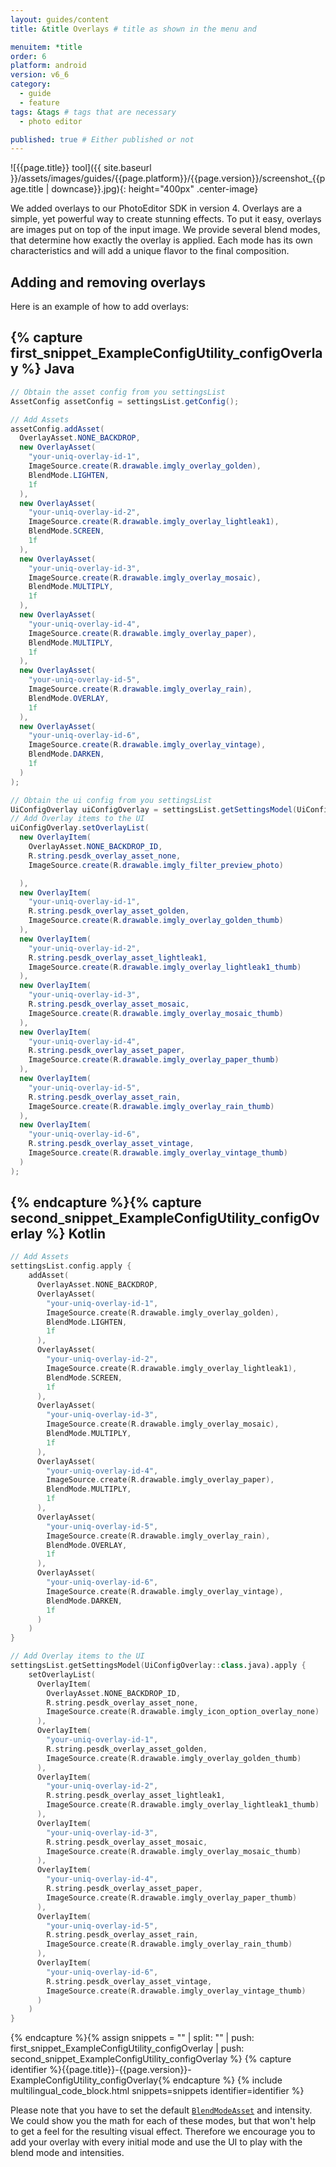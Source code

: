 ```yaml
---
layout: guides/content
title: &title Overlays # title as shown in the menu and 

menuitem: *title
order: 6
platform: android
version: v6_6
category: 
  - guide
  - feature
tags: &tags # tags that are necessary
  - photo editor 

published: true # Either published or not 
---
```


![{{page.title}} tool]({{ site.baseurl }}/assets/images/guides/{{page.platform}}/{{page.version}}/screenshot_{{page.title | downcase}}.jpg){: height="400px" .center-image}

We added overlays to our PhotoEditor SDK in version 4. Overlays are a simple, yet powerful way to create stunning effects.
To put it easy, overlays are images put on top of the input image.
We provide several blend modes, that determine how exactly the overlay is applied.
Each mode has its own characteristics and will add a unique flavor to the final composition.

## Adding and removing overlays

Here is an example of how to add overlays:

{% capture first_snippet_ExampleConfigUtility_configOverlay %}
Java
---
``````java
// Obtain the asset config from you settingsList
AssetConfig assetConfig = settingsList.getConfig();

// Add Assets
assetConfig.addAsset(
  OverlayAsset.NONE_BACKDROP,
  new OverlayAsset(
    "your-uniq-overlay-id-1",
    ImageSource.create(R.drawable.imgly_overlay_golden),
    BlendMode.LIGHTEN,
    1f
  ),
  new OverlayAsset(
    "your-uniq-overlay-id-2",
    ImageSource.create(R.drawable.imgly_overlay_lightleak1),
    BlendMode.SCREEN,
    1f
  ),
  new OverlayAsset(
    "your-uniq-overlay-id-3",
    ImageSource.create(R.drawable.imgly_overlay_mosaic),
    BlendMode.MULTIPLY,
    1f
  ),
  new OverlayAsset(
    "your-uniq-overlay-id-4",
    ImageSource.create(R.drawable.imgly_overlay_paper),
    BlendMode.MULTIPLY,
    1f
  ),
  new OverlayAsset(
    "your-uniq-overlay-id-5",
    ImageSource.create(R.drawable.imgly_overlay_rain),
    BlendMode.OVERLAY,
    1f
  ),
  new OverlayAsset(
    "your-uniq-overlay-id-6",
    ImageSource.create(R.drawable.imgly_overlay_vintage),
    BlendMode.DARKEN,
    1f
  )
);

// Obtain the ui config from you settingsList
UiConfigOverlay uiConfigOverlay = settingsList.getSettingsModel(UiConfigOverlay.class);
// Add Overlay items to the UI
uiConfigOverlay.setOverlayList(
  new OverlayItem(
    OverlayAsset.NONE_BACKDROP_ID,
    R.string.pesdk_overlay_asset_none,
    ImageSource.create(R.drawable.imgly_filter_preview_photo)

  ),
  new OverlayItem(
    "your-uniq-overlay-id-1",
    R.string.pesdk_overlay_asset_golden,
    ImageSource.create(R.drawable.imgly_overlay_golden_thumb)
  ),
  new OverlayItem(
    "your-uniq-overlay-id-2",
    R.string.pesdk_overlay_asset_lightleak1,
    ImageSource.create(R.drawable.imgly_overlay_lightleak1_thumb)
  ),
  new OverlayItem(
    "your-uniq-overlay-id-3",
    R.string.pesdk_overlay_asset_mosaic,
    ImageSource.create(R.drawable.imgly_overlay_mosaic_thumb)
  ),
  new OverlayItem(
    "your-uniq-overlay-id-4",
    R.string.pesdk_overlay_asset_paper,
    ImageSource.create(R.drawable.imgly_overlay_paper_thumb)
  ),
  new OverlayItem(
    "your-uniq-overlay-id-5",
    R.string.pesdk_overlay_asset_rain,
    ImageSource.create(R.drawable.imgly_overlay_rain_thumb)
  ),
  new OverlayItem(
    "your-uniq-overlay-id-6",
    R.string.pesdk_overlay_asset_vintage,
    ImageSource.create(R.drawable.imgly_overlay_vintage_thumb)
  )
);
``````
{% endcapture %}{% capture second_snippet_ExampleConfigUtility_configOverlay %}
Kotlin
---
``````kotlin
// Add Assets
settingsList.config.apply {
    addAsset(
      OverlayAsset.NONE_BACKDROP,
      OverlayAsset(
        "your-uniq-overlay-id-1",
        ImageSource.create(R.drawable.imgly_overlay_golden),
        BlendMode.LIGHTEN,
        1f
      ),
      OverlayAsset(
        "your-uniq-overlay-id-2",
        ImageSource.create(R.drawable.imgly_overlay_lightleak1),
        BlendMode.SCREEN,
        1f
      ),
      OverlayAsset(
        "your-uniq-overlay-id-3",
        ImageSource.create(R.drawable.imgly_overlay_mosaic),
        BlendMode.MULTIPLY,
        1f
      ),
      OverlayAsset(
        "your-uniq-overlay-id-4",
        ImageSource.create(R.drawable.imgly_overlay_paper),
        BlendMode.MULTIPLY,
        1f
      ),
      OverlayAsset(
        "your-uniq-overlay-id-5",
        ImageSource.create(R.drawable.imgly_overlay_rain),
        BlendMode.OVERLAY,
        1f
      ),
      OverlayAsset(
        "your-uniq-overlay-id-6",
        ImageSource.create(R.drawable.imgly_overlay_vintage),
        BlendMode.DARKEN,
        1f
      )
    )
}

// Add Overlay items to the UI
settingsList.getSettingsModel(UiConfigOverlay::class.java).apply {
    setOverlayList(
      OverlayItem(
        OverlayAsset.NONE_BACKDROP_ID,
        R.string.pesdk_overlay_asset_none,
        ImageSource.create(R.drawable.imgly_icon_option_overlay_none)
      ),
      OverlayItem(
        "your-uniq-overlay-id-1",
        R.string.pesdk_overlay_asset_golden,
        ImageSource.create(R.drawable.imgly_overlay_golden_thumb)
      ),
      OverlayItem(
        "your-uniq-overlay-id-2",
        R.string.pesdk_overlay_asset_lightleak1,
        ImageSource.create(R.drawable.imgly_overlay_lightleak1_thumb)
      ),
      OverlayItem(
        "your-uniq-overlay-id-3",
        R.string.pesdk_overlay_asset_mosaic,
        ImageSource.create(R.drawable.imgly_overlay_mosaic_thumb)
      ),
      OverlayItem(
        "your-uniq-overlay-id-4",
        R.string.pesdk_overlay_asset_paper,
        ImageSource.create(R.drawable.imgly_overlay_paper_thumb)
      ),
      OverlayItem(
        "your-uniq-overlay-id-5",
        R.string.pesdk_overlay_asset_rain,
        ImageSource.create(R.drawable.imgly_overlay_rain_thumb)
      ),
      OverlayItem(
        "your-uniq-overlay-id-6",
        R.string.pesdk_overlay_asset_vintage,
        ImageSource.create(R.drawable.imgly_overlay_vintage_thumb)
      )
    )
}
``````
{% endcapture %}{% assign snippets = "" | split: "" | push: first_snippet_ExampleConfigUtility_configOverlay | push: second_snippet_ExampleConfigUtility_configOverlay %}
{% capture identifier %}{{page.title}}-{{page.version}}-ExampleConfigUtility_configOverlay{% endcapture %}
{% include multilingual_code_block.html snippets=snippets identifier=identifier %}

Please note that you have to set the default [`BlendModeAsset`]({{site.baseurl}}/apidocs/{{page.platform}}/{{page.version}}/index.html?ly/img/android/pesdk/backend/model/config/BlendModeAsset.html) and intensity.
We could show you the math for each of these modes, but that won't help to get a feel for the resulting visual effect. Therefore we encourage you to add your overlay 
with every initial mode and use the UI to play with the blend mode and intensities. 
